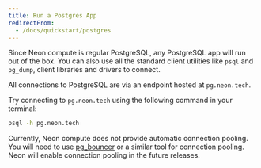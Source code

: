 ```yaml
---
title: Run a Postgres App
redirectFrom:
  - /docs/quickstart/postgres
---
```


Since Neon compute is regular PostgreSQL, any PostgreSQL app will run out of the box.
You can also use all the standard client utilities like `psql` and `pg_dump`, client libraries and drivers to connect.

All connections to PostgreSQL are via an endpoint hosted at `pg.neon.tech`.

Try connecting to `pg.neon.tech` using the following command in your terminal:

```bash
psql -h pg.neon.tech
```

Currently, Neon compute does not provide automatic connection pooling. You will need to
use [pg_bouncer](https://www.pgbouncer.org/) or a similar tool for connection pooling. Neon will enable connection pooling in the future releases.
